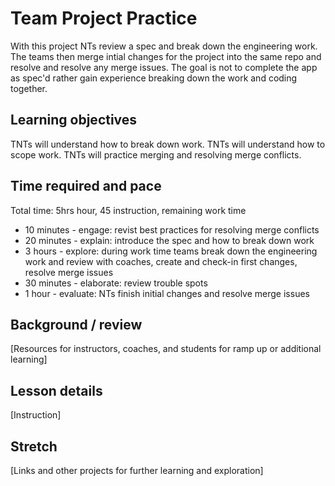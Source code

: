 # Team Project Practice
With this project NTs review a spec and break down the engineering work. The teams then merge intial changes for the project into the same repo and resolve and resolve any merge issues. The goal is not to complete the app as spec'd rather gain experience breaking down the work and coding together.

## Learning objectives
TNTs will understand how to break down work.
TNTs will understand how to scope work.
TNTs will practice merging and resolving merge conflicts.

## Time required and pace
Total time: 5hrs hour, 45 instruction, remaining work time
* 10 minutes - engage: revist best practices for resolving merge conflicts
* 20 minutes - explain: introduce the spec and how to break down work
* 3 hours - explore: during work time teams break down the engineering work and review with coaches, create and check-in first changes, resolve merge issues
* 30 minutes - elaborate: review trouble spots
* 1 hour - evaluate: NTs finish initial changes and resolve merge issues

## Background / review
[Resources for instructors, coaches, and students for ramp up or additional learning]

## Lesson details
[Instruction]

## Stretch
[Links and other projects for further learning and exploration]
